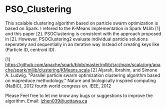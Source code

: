# PSO_Clustering
This scalable clustering algorithm based on particle swarm optimization is based on Spark. I refered to the K-Means implementation in Spark MLlib [1] and this paper [2]. PSOClustering is consistent with the approach proposed in [2]. However, PSOClustering2 evaluate individual particle solutions seperately and sequentially in an iterative way instead of creating keys like (Particle ID, centroid ID).


[1] https://github.com/apache/spark/blob/master/mllib/src/main/scala/org/apache/spark/mllib/clustering/KMeans.scala
[2] Aljarah, Ibrahim, and Simone A. Ludwig. "Parallel particle swarm optimization clustering algorithm based on mapreduce methodology." Nature and biologically inspired computing (NaBIC), 2012 fourth world congress on. IEEE, 2012

Please Feel free to let me know any bugs or suggestions to improve the algorithm. Email: lzhen039@uottawa.ca
